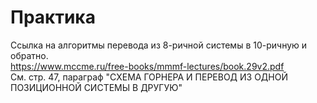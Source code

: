 # Практика
Ссылка на алгоритмы перевода из 8-ричной системы в 10-ричную и обратно.  
https://www.mccme.ru/free-books/mmmf-lectures/book.29v2.pdf  
См. стр. 47, параграф "СХЕМА ГОРНЕРА И ПЕРЕВОД ИЗ ОДНОЙ ПОЗИЦИОННОЙ СИСТЕМЫ В ДРУГУЮ"  

